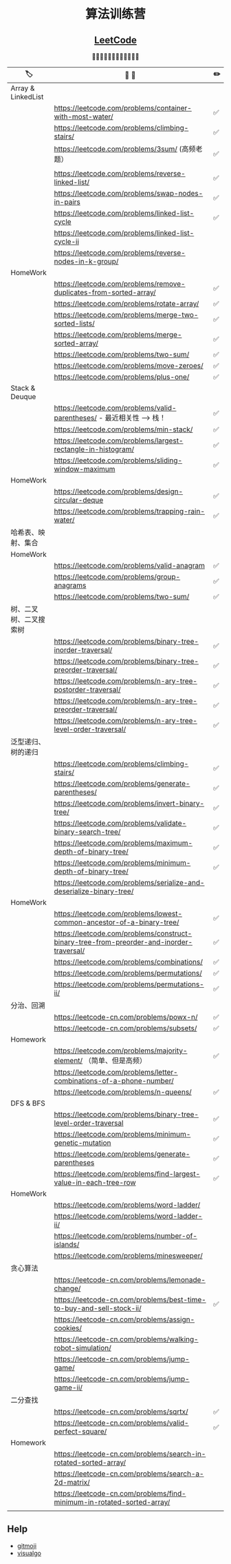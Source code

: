 <div align="center">

# 算法训练营
## [LeetCode](https://leetcode.com/)

🚀🚀🚀🚀🚀🚀🚀🚀🚀🚀🚀🚀

</div>

| 🏷️                    | 📝 💬                                                                                    | ✏️  |
| ---------------------- | ---------------------------------------------------------------------------------------- | --- |
| Array & LinkedList     |                                                                                          |     |
|                        | https://leetcode.com/problems/container-with-most-water/                                 | ✅   |
|                        | https://leetcode.com/problems/climbing-stairs/                                           | ✅   |
|                        | https://leetcode.com/problems/3sum/ (高频老题）                                          | ✅   |
|                        |                                                                                          |     |
|                        | https://leetcode.com/problems/reverse-linked-list/                                       | ✅   |
|                        | https://leetcode.com/problems/swap-nodes-in-pairs                                        | ✅   |
|                        | https://leetcode.com/problems/linked-list-cycle                                          | ✅   |
|                        | https://leetcode.com/problems/linked-list-cycle-ii                                       |     |
|                        | https://leetcode.com/problems/reverse-nodes-in-k-group/                                  |     |
| HomeWork               |                                                                                          |     |
|                        | https://leetcode.com/problems/remove-duplicates-from-sorted-array/                       | ✅   |
|                        | https://leetcode.com/problems/rotate-array/                                              | ✅   |
|                        | https://leetcode.com/problems/merge-two-sorted-lists/                                    | ✅   |
|                        | https://leetcode.com/problems/merge-sorted-array/                                        | ✅   |
|                        | https://leetcode.com/problems/two-sum/                                                   | ✅   |
|                        | https://leetcode.com/problems/move-zeroes/                                               | ✅   |
|                        | https://leetcode.com/problems/plus-one/                                                  | ✅   |
| Stack & Deuque         |                                                                                          |     |
|                        | https://leetcode.com/problems/valid-parentheses/ - 最近相关性 —> 栈！                    | ✅   |
|                        | https://leetcode.com/problems/min-stack/                                                 | ✅   |
|                        | https://leetcode.com/problems/largest-rectangle-in-histogram/                            | ✅   |
|                        | https://leetcode.com/problems/sliding-window-maximum                                     | ✅   |
| HomeWork               |                                                                                          |     |
|                        | https://leetcode.com/problems/design-circular-deque                                      | ✅   |
|                        | https://leetcode.com/problems/trapping-rain-water/                                       | ✅   |
| 哈希表、映射、集合     |                                                                                          |     |
| HomeWork               |                                                                                          |     |
|                        | https://leetcode.com/problems/valid-anagram                                              | ✅   |
|                        | https://leetcode.com/problems/group-anagrams                                             | ✅   |
|                        | https://leetcode.com/problems/two-sum/                                                   | ✅   |
| 树、二叉树、二叉搜索树 |                                                                                          |     |
|                        | https://leetcode.com/problems/binary-tree-inorder-traversal/                             | ✅   |
|                        | https://leetcode.com/problems/binary-tree-preorder-traversal/                            | ✅   |
|                        | https://leetcode.com/problems/n-ary-tree-postorder-traversal/                            | ✅   |
|                        | https://leetcode.com/problems/n-ary-tree-preorder-traversal/                             | ✅   |
|                        | https://leetcode.com/problems/n-ary-tree-level-order-traversal/                          | ✅   |
| 泛型递归、树的递归     |                                                                                          |     |
|                        | https://leetcode.com/problems/climbing-stairs/                                           | ✅   |
|                        | https://leetcode.com/problems/generate-parentheses/                                      | ✅   |
|                        | https://leetcode.com/problems/invert-binary-tree/                                        | ✅   |
|                        | https://leetcode.com/problems/validate-binary-search-tree/                               | ✅   |
|                        | https://leetcode.com/problems/maximum-depth-of-binary-tree/                              | ✅   |
|                        | https://leetcode.com/problems/minimum-depth-of-binary-tree/                              | ✅   |
|                        | https://leetcode.com/problems/serialize-and-deserialize-binary-tree/                     |     |
| HomeWork               |                                                                                          |     |
|                        | https://leetcode.com/problems/lowest-common-ancestor-of-a-binary-tree/                   | ✅   |
|                        | https://leetcode.com/problems/construct-binary-tree-from-preorder-and-inorder-traversal/ | ✅   |
|                        | https://leetcode.com/problems/combinations/                                              | ✅   |
|                        | https://leetcode.com/problems/permutations/                                              | ✅   |
|                        | https://leetcode.com/problems/permutations-ii/                                           | ✅   |
| 分治、回溯             |                                                                                          |     |
|                        | https://leetcode-cn.com/problems/powx-n/                                                 | ✅   |
|                        | https://leetcode-cn.com/problems/subsets/                                                | ✅   |
| Homework               |                                                                                          |     |
|                        | https://leetcode.com/problems/majority-element/ （简单、但是高频）                       | ✅   |
|                        | https://leetcode.com/problems/letter-combinations-of-a-phone-number/                     |     |
|                        | https://leetcode.com/problems/n-queens/                                                  | ✅   |
| DFS & BFS              |                                                                                          |     |
|                        | https://leetcode.com/problems/binary-tree-level-order-traversal                          | ✅   |
|                        | https://leetcode.com/problems/minimum-genetic-mutation                                   | ✅   |
|                        | https://leetcode.com/problems/generate-parentheses                                       | ✅   |
|                        | https://leetcode.com/problems/find-largest-value-in-each-tree-row                        | ✅   |
| HomeWork               |                                                                                          |     |
|                        | https://leetcode.com/problems/word-ladder/                                               |     |
|                        | https://leetcode.com/problems/word-ladder-ii/                                            |     |
|                        | https://leetcode.com/problems/number-of-islands/                                         |     |
|                        | https://leetcode.com/problems/minesweeper/                                               |     |
| 贪心算法               |                                                                                          |     |
|                        | https://leetcode-cn.com/problems/lemonade-change/                                        |     |
|                        | https://leetcode-cn.com/problems/best-time-to-buy-and-sell-stock-ii/                     | ✅   |
|                        | https://leetcode-cn.com/problems/assign-cookies/                                         |     |
|                        | https://leetcode-cn.com/problems/walking-robot-simulation/                               |     |
|                        | https://leetcode-cn.com/problems/jump-game/                                              |     |
|                        | https://leetcode-cn.com/problems/jump-game-ii/                                           |     |
| 二分查找               |                                                                                          |     |
|                        | https://leetcode-cn.com/problems/sqrtx/                                                  | ✅   |
|                        | https://leetcode-cn.com/problems/valid-perfect-square/                                   | ✅   |
| Homework               |                                                                                          |     |
|                        | https://leetcode-cn.com/problems/search-in-rotated-sorted-array/                         |     |
|                        | https://leetcode-cn.com/problems/search-a-2d-matrix/                                     |     |
|                        | https://leetcode-cn.com/problems/find-minimum-in-rotated-sorted-array/                   |     |
|                        |                                                                                          |     |

## Help

- [gitmoji](https://gitmoji.carloscuesta.me/)
- [visualgo]( https://visualgo.net/zh/bst)